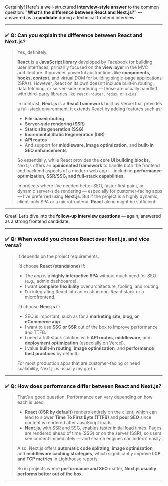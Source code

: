 Certainly! Here's a well-structured **interview-style answer** to the common question: **"What’s the difference between React and Next.js?"** — answered as a **candidate** during a technical frontend interview:

---

### ✅ **Q: Can you explain the difference between React and Next.js?**

> Yes, definitely.  
>  
> **React** is a **JavaScript library** developed by Facebook for building user interfaces, primarily focused on the **view layer** in the MVC architecture. It provides powerful abstractions like **components, hooks, context**, and virtual DOM for building single-page applications (SPAs). However, React on its own doesn’t include built-in routing, data fetching, or server-side rendering — those are usually handled with third-party libraries like `react-router`, `redux`, or `axios`.
>
> In contrast, **Next.js** is a **React framework** built by Vercel that provides a full-stack environment. It extends React by adding features such as:
> - **File-based routing**
> - **Server-side rendering (SSR)**
> - **Static site generation (SSG)**
> - **Incremental Static Regeneration (ISR)**
> - **API routes**
> - And support for **middleware, image optimization**, and **built-in SEO enhancements**
>
> So essentially, while React provides the **core UI building blocks**, Next.js offers an **opinionated framework** to handle both the frontend and backend aspects of a modern web app — including **performance optimization, SSR/SSG, and full-stack capabilities**.
>
> In projects where I’ve needed better SEO, faster first paint, or dynamic server-side rendering — especially for customer-facing apps — I’ve preferred using **Next.js**. But if the project is a highly dynamic, client-only SPA or a microfrontend, **React** alone might be sufficient.

---
Great! Let’s dive into the **follow-up interview questions** — again, answered as a strong frontend candidate:

---

### ✅ **Q: When would you choose React over Next.js, and vice versa?**

> It depends on the project requirements.
>
> I’d choose **React (standalone)** if:
> - The app is a **highly interactive SPA** without much need for SEO (e.g., admin dashboards).
> - I want **complete flexibility** over architecture, tooling, and routing.
> - I’m integrating React into an existing non-React stack or a microfrontend.
>
> I’d choose **Next.js** if:
> - SEO is important, such as for a **marketing site, blog, or eCommerce app**.
> - I want to use **SSG or SSR** out of the box to improve performance and TTFB.
> - I need a full-stack solution with **API routes**, **middleware**, and **deployment optimization** (especially on Vercel).
> - I value **built-in routing**, **image optimization**, and **performance best practices** by default.
>
> For most production apps that are customer-facing or need scalability, Next.js is usually my go-to.

---

### ✅ **Q: How does performance differ between React and Next.js?**

> That’s a good question. Performance can vary depending on how each is used.
>
> - **React (CSR by default)** renders entirely on the client, which can lead to slower **Time To First Byte (TTFB)** and **poor SEO** since content is rendered after JavaScript loads.
> - **Next.js**, with SSR and SSG, enables faster initial load times. Pages are rendered ahead of time (SSG) or on the server (SSR), so users see content immediately — and search engines can index it easily.
>
> Also, Next.js offers **automatic code splitting**, **image optimization**, and **middleware caching strategies**, which significantly improve **LCP and FCP metrics** in Lighthouse reports.
>
> So in projects where **performance and SEO** matter, **Next.js usually performs better out of the box**.

---
